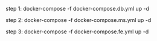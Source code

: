 step 1: 
    docker-compose -f docker-compose.db.yml up -d

step 2: 
    docker-compose -f docker-compose.ms.yml up -d

step 3: 
    docker-compose -f docker-compose.fe.yml up -d